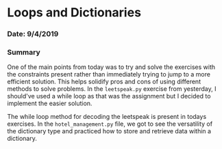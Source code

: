 # Loops and Dictionaries

### Date: 9/4/2019

### Summary

One of the main points from today was to try and solve the exercises with the constraints present rather than immediately trying to jump to a more efficient solution. This helps solidify pros and cons of using different methods to solve problems. In the `leetspeak.py` exercise from yesterday, I should've used a while loop as that was the assignment but I decided to implement the easier solution.

The while loop method for decoding the leetspeak is present in todays exercises. In the `hotel_management.py` file, we got to see the versatility of the dictionary type and practiced how to store and retrieve data within a dictionary.
